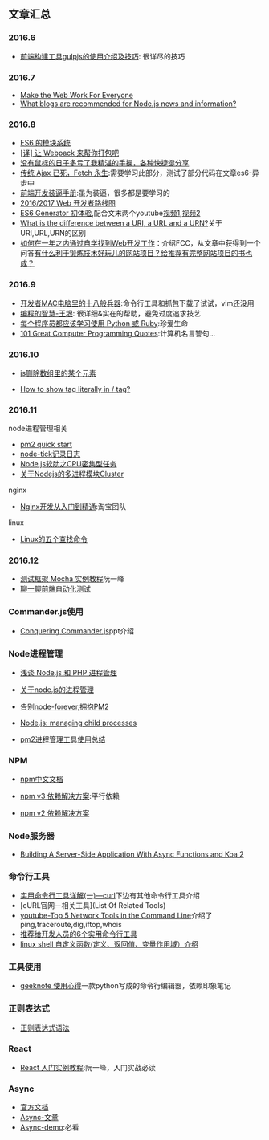 ## 文章汇总

### 2016.6

* [前端构建工具gulpjs的使用介绍及技巧](http://www.cnblogs.com/2050/p/4198792.html): 很详尽的技巧

### 2016.7

* [Make the Web Work For Everyone](https://hacks.mozilla.org/2016/07/make-the-web-work-for-everyone/)
* [What blogs are recommended for Node.js news and information?](https://www.quora.com/What-blogs-are-recommended-for-Node-js-news-and-information)

### 2016.8

* [ES6 的模块系统](https://segmentfault.com/a/1190000003410285)
* [[译\] 让 Webpack 来帮你打包吧](http://blog.zhangjd.me/2016/06/19/webpack-your-bags/)
* [没有鼠标的日子多亏了我精湛的手操，各种快捷键分享](http://www.cnblogs.com/Wayou/p/shortcuts.html)
* [传统 Ajax 已死，Fetch 永生](https://segmentfault.com/a/1190000003810652):需要学习此部分，测试了部分代码在文章es6-异步中
* [前端开发装逼手册](http://www.css88.com/archives/6190#more-6190):虽为装逼，很多都是要学习的
* [2016/2017 Web 开发者路线图](https://zhuanlan.zhihu.com/p/22080792)
* [ES6 Generator 初体验](http://mp.weixin.qq.com/s?__biz=MzI5NTE0MzEwMg==&mid=2247483680&idx=1&sn=d4b6bd0b7bce1435030d44bb239409af&scene=23&srcid=0523kjGz2W8P5SEBx7FbfAPi#rd),配合文末两个youtube[视频1](https://youtu.be/obaSQBBWZLk?list=UUVTlvUkGslCV_h-nSAId8Sw),[视频2](https://www.youtube.com/watch?v=QO07THdLWQo)
* [What is the difference between a URI, a URL and a URN?](http://stackoverflow.com/questions/176264/what-is-the-difference-between-a-uri-a-url-and-a-urn)关于URI,URL,URN的区别
* [如何在一年之内通过自学找到Web开发工作](https://zhuanlan.zhihu.com/p/22213177)：介绍FCC，从文章中获得到一个问答[有什么利于锻炼技术好玩儿的网站项目？给推荐有完整网站项目的书也成？](https://www.zhihu.com/question/49725611)




### 2016.9

* [开发者MAC电脑里的十八般兵器](http://www.figotan.org/2016/07/12/dev-macpro-arms/?hmsr=toutiao.io&utm_medium=toutiao.io&utm_source=toutiao.io):命令行工具和抓包下载了试试，vim还没用
* [编程的智慧-王垠](http://www.yinwang.org/blog-cn/2015/11/21/programming-philosophy?hmsr=toutiao.io&utm_medium=toutiao.io&utm_source=toutiao.io): 很详细&实在的帮助，避免过度追求技艺
* [每个程序员都应该学习使用 Python 或 Ruby](https://linux.cn/article-4606-1.html):珍爱生命
* [101 Great Computer Programming Quotes](http://www.devtopics.com/101-great-computer-programming-quotes/):计算机名言警句...




### 2016.10

* [js删除数组里的某个元素](http://caibaojian.com/js-splice-element.html)

* [How to show  tag literally in / tag?](http://stackoverflow.com/questions/11386586/how-to-show-div-tag-literally-in-code-pre-tag)




### 2016.11

 node进程管理相关

* [pm2 quick start](http://pm2.keymetrics.io/docs/usage/quick-start/#installation)
* [node-tick记录日志](https://github.com/sidorares/node-tick)
* [Node.js软肋之CPU密集型任务](http://www.infoq.com/cn/articles/nodejs-weakness-cpu-intensive-tasks)
* [关于Nodejs的多进程模块Cluster](http://www.cnblogs.com/CodeGuy/archive/2013/05/24/3096601.html)


nginx

* [Nginx开发从入门到精通](http://tengine.taobao.org/book/):淘宝团队


linux

* [Linux的五个查找命令](http://www.ruanyifeng.com/blog/2009/10/5_ways_to_search_for_files_using_the_terminal.html)




### 2016.12

* [测试框架 Mocha 实例教程](http://www.ruanyifeng.com/blog/2015/12/a-mocha-tutorial-of-examples.html)阮一峰
* [聊一聊前端自动化测试](https://github.com/tmallfe/tmallfe.github.io/issues/37)






### Commander.js使用

* [Conquering Commander.js](http://slides.com/timsanteford/conquering-commander-js#/)ppt介绍


### Node进程管理

* [浅谈 Node.js 和 PHP 进程管理](http://taobaofed.org/blog/2015/11/24/nodejs-php-process-manager/)

* [关于node.js的进程管理](http://www.alloyteam.com/2014/11/guan-yu-node-js-di-jin-cheng-guan-li/)

* [告别node-forever,拥抱PM2](https://se77en.cc/2013/06/27/goodbye-node-forever-hello-pm2-translation/)

* [Node.js: managing child processes](http://krasimirtsonev.com/blog/article/Nodejs-managing-child-processes-starting-stopping-exec-spawn)

* [pm2进程管理工具使用总结](http://www.07net01.com/2016/10/1681827.html)




### NPM

* [npm中文文档](http://coloration.cc/npmjs-documentation/)


* [npm v3 依赖解决方案](http://coloration.cc/npmjs-documentation/2016/03/29/npmV3.html):平行依赖
* [npm v2 依赖解决方案](http://coloration.cc/npmjs-documentation/2016/03/29/npmV2.html)





### Node服务器

* [Building A Server-Side Application With Async Functions and Koa 2](https://www.smashingmagazine.com/2016/08/getting-started-koa-2-async-functions/)





### 命令行工具

* [实用命令行工具详解(一)—curl](http://blogread.cn/it/article/7085?f=hot1&utm_source=tuicool&utm_medium=referral)下边有其他命令行工具介绍
* [cURL官网－相关工具](List Of Related Tools)
* [youtube-Top 5 Network Tools in the Command Line](https://www.youtube.com/watch?v=kUEIRcvOiuo)介绍了ping,traceroute,dig,iftop,whois
* [推荐给开发人员的6个实用命令行工具](http://blog.jobbole.com/30251/)
* [linux shell 自定义函数(定义、返回值、变量作用域）介绍](http://www.cnblogs.com/chengmo/archive/2010/10/17/1853356.html)





### 工具使用

* [geeknote 使用心得](https://www.zybuluo.com/youjustdoit/note/52143)一款python写成的命令行编辑器，依赖印象笔记




### 正则表达式

* [正则表达式语法](https://msdn.microsoft.com/zh-cn/library/ae5bf541(v=vs.100).aspx)



### React

* [React 入门实例教程](http://www.ruanyifeng.com/blog/2015/03/react.html):阮一峰，入门实战必读




### Async

* [官方文档](http://caolan.github.io/async/)
* [Async-文章](http://blog.fens.me/nodejs-async/)
* [Async-demo](https://github.com/bsspirit/async_demo):必看